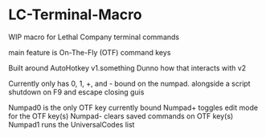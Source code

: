 # LC-Terminal-Macro
WIP macro for Lethal Company terminal commands

main feature is On-The-Fly (OTF) command keys

Built around AutoHotkey v1.something 
Dunno how that interacts with v2

Currently only has 0, 1, +, and - bound on the numpad. alongside a script shutdown on F9 and escape closing guis

Numpad0 is the only OTF key currently bound
Numpad+ toggles edit mode for the OTF key(s)
Numpad- clears saved commands on OTF key(s)
Numpad1 runs the UniversalCodes list
